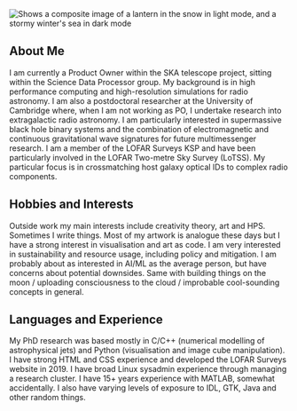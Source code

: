  <picture>
  <source media="(prefers-color-scheme: dark)" srcset="lanterns4.jpg">
  <source media="(prefers-color-scheme: light)" srcset="lanterns.jpg">
  <img alt="Shows a composite image of a lantern in the snow in light mode, and a stormy winter's sea in dark mode">
</picture>

## About Me
I am currently a Product Owner within the SKA telescope project, sitting within the Science Data Processor group. My background is in high performance computing and high-resolution simulations for radio astronomy. I am also a postdoctoral researcher at the University of Cambridge where, when I am not working as PO, I undertake research into extragalactic radio astronomy. I am particularly interested in supermassive black hole binary systems and the combination of electromagnetic and continuous gravitational wave signatures for future multimessenger research. I am a member of the LOFAR Surveys KSP and have been particularly involved in the LOFAR Two-metre Sky Survey (LoTSS). My particular focus is in crossmatching host galaxy optical IDs to complex radio components. 

## Hobbies and Interests
Outside work my main interests include creativity theory, art and HPS. Sometimes I write things. Most of my artwork is analogue these days but I have a strong interest in visualisation and art as code. I am very interested in sustainability and resource usage, including policy and mitigation. I am probably about as interested in AI/ML as the average person, but have concerns about potential downsides. Same with building things on the moon / uploading consciousness to the cloud / improbable cool-sounding concepts in general.

## Languages and Experience
My PhD research was based mostly in C/C++ (numerical modelling of astrophysical jets) and Python (visualisation and image cube manipulation). I have strong HTML and CSS experience and developed the LOFAR Surveys website in 2019. I have broad Linux sysadmin experience through managing a research cluster. I have 15+ years experience with MATLAB, somewhat accidentally. I also have varying levels of exposure to IDL, GTK, Java and other random things. 
